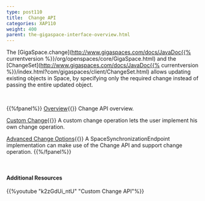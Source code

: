 ```yaml
---
type: post110
title:  Change API
categories: XAP110
weight: 400
parent: the-gigaspace-interface-overview.html
---
```





The [GigaSpace.change](http://www.gigaspaces.com/docs/JavaDoc{{% currentversion %}}/org/openspaces/core/GigaSpace.html) and the [ChangeSet](http://www.gigaspaces.com/docs/JavaDoc{{% currentversion %}}/index.html?com/gigaspaces/client/ChangeSet.html) allows updating existing objects in Space, by specifying only the required change instead of passing the entire updated object.




<br>

{{%fpanel%}}
[Overview](./change-api.html){{<wbr>}}
Change API overview.

[Custom Change](./change-api-custom-operation.html){{<wbr>}}
A custom change operation lets the user implement his own change operation.

[Advanced Change Options](./change-api-advanced.html){{<wbr>}}
A SpaceSynchronizationEndpoint implementation can make use of the Change API and support change operation.
{{%/fpanel%}}

<br>

#### Additional Resources

{{%youtube "k2zGdUi_ntU"  "Custom Change API"%}}

